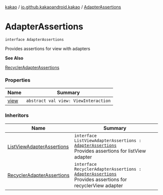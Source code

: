 [kakao](../../index.md) / [io.github.kakaoandroid.kakao](../index.md) / [AdapterAssertions](./index.md)

# AdapterAssertions

`interface AdapterAssertions`

Provides assertions for view with adapters

**See Also**

[RecyclerAdapterAssertions](../-recycler-adapter-assertions/index.md)

### Properties

| Name | Summary |
|---|---|
| [view](view.md) | `abstract val view: ViewInteraction` |

### Inheritors

| Name | Summary |
|---|---|
| [ListViewAdapterAssertions](../-list-view-adapter-assertions/index.md) | `interface ListViewAdapterAssertions : `[`AdapterAssertions`](./index.md)<br>Provides assertions for listView adapter |
| [RecyclerAdapterAssertions](../-recycler-adapter-assertions/index.md) | `interface RecyclerAdapterAssertions : `[`AdapterAssertions`](./index.md)<br>Provides assertions for recyclerView adapter |
